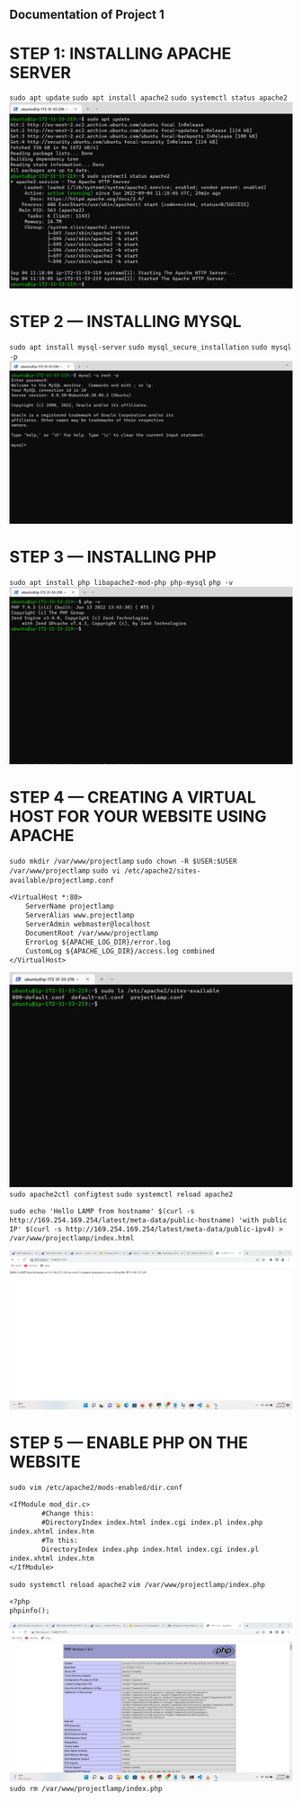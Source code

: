## Documentation of Project 1

# STEP 1: INSTALLING APACHE SERVER
`sudo apt update`
`sudo apt install apache2`
`sudo systemctl status apache2`
![apache status ](./images/apache-status.png)

# STEP 2 — INSTALLING MYSQL
`sudo apt install mysql-server`
`sudo mysql_secure_installation`
`sudo mysql -p`
![connect to mysql](./images/Connecting-to-mysql.png)

# STEP 3 — INSTALLING PHP
`sudo apt install php libapache2-mod-php php-mysql`
`php -v`
![php version](./images/php-version.png)

# STEP 4 — CREATING A VIRTUAL HOST FOR YOUR WEBSITE USING APACHE
`sudo mkdir /var/www/projectlamp`
`sudo chown -R $USER:$USER /var/www/projectlamp`
`sudo vi /etc/apache2/sites-available/projectlamp.conf`
``` 
<VirtualHost *:80>
    ServerName projectlamp
    ServerAlias www.projectlamp 
    ServerAdmin webmaster@localhost
    DocumentRoot /var/www/projectlamp
    ErrorLog ${APACHE_LOG_DIR}/error.log
    CustomLog ${APACHE_LOG_DIR}/access.log combined
</VirtualHost>
```
![available sites](./images/site-available-directory.png)
`sudo apache2ctl configtest`
`sudo systemctl reload apache2`
``` 
sudo echo 'Hello LAMP from hostname' $(curl -s http://169.254.169.254/latest/meta-data/public-hostname) 'with public IP' $(curl -s http://169.254.169.254/latest/meta-data/public-ipv4) > /var/www/projectlamp/index.html
```
![test page](./images/testing-LAMP.png)
# STEP 5 — ENABLE PHP ON THE WEBSITE

`sudo vim /etc/apache2/mods-enabled/dir.conf`
```
<IfModule mod_dir.c>
        #Change this:
        #DirectoryIndex index.html index.cgi index.pl index.php index.xhtml index.htm
        #To this:
        DirectoryIndex index.php index.html index.cgi index.pl index.xhtml index.htm
</IfModule>
```
`sudo systemctl reload apache2`
`vim /var/www/projectlamp/index.php`
```
<?php
phpinfo();
```
![Testing PHP Script](./images/php-script.png)
`sudo rm /var/www/projectlamp/index.php`



